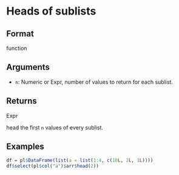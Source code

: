 # Heads of sublists

## Format

function

## Arguments

- `n`: Numeric or Expr, number of values to return for each sublist.

## Returns

Expr

head the first `n` values of every sublist.

## Examples

```r
df = pl$DataFrame(list(a = list(1:4, c(10L, 2L, 1L))))
df$select(pl$col("a")$arr$head(2))
```